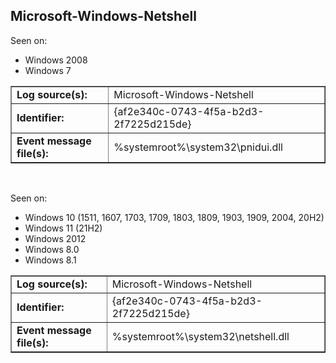 ## Microsoft-Windows-Netshell

Seen on:
* Windows 2008
* Windows 7

<table border="1" class="docutils">
  <tbody>
    <tr>
      <td><b>Log source(s):</b></td>
      <td>Microsoft-Windows-Netshell</td>
    </tr>
    <tr>
      <td><b>Identifier:</b></td>
      <td>{af2e340c-0743-4f5a-b2d3-2f7225d215de}</td>
    </tr>
    <tr>
      <td><b>Event message file(s):</b></td>
      <td>%systemroot%\system32\pnidui.dll</td>
    </tr>
  </tbody>
</table>

&nbsp;

Seen on:
* Windows 10 (1511, 1607, 1703, 1709, 1803, 1809, 1903, 1909, 2004, 20H2)
* Windows 11 (21H2)
* Windows 2012
* Windows 8.0
* Windows 8.1

<table border="1" class="docutils">
  <tbody>
    <tr>
      <td><b>Log source(s):</b></td>
      <td>Microsoft-Windows-Netshell</td>
    </tr>
    <tr>
      <td><b>Identifier:</b></td>
      <td>{af2e340c-0743-4f5a-b2d3-2f7225d215de}</td>
    </tr>
    <tr>
      <td><b>Event message file(s):</b></td>
      <td>%systemroot%\system32\netshell.dll</td>
    </tr>
  </tbody>
</table>

&nbsp;

